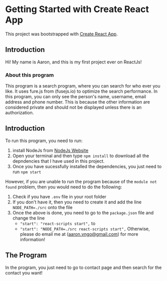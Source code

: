 # Getting Started with Create React App

This project was bootstrapped with [Create React App](https://github.com/facebook/create-react-app).

## Introduction
Hi! My name is Aaron, and this is my first project ever on ReactJs!
### About this program
This program is a search program, where you can search for who ever you like. It uses fure.js from (fusejs.io) to optimize the search performance.
In this program, you can only see the person's name, username, email address and phone number. This is because the other information are considered private and should not be displayed unless there is an authorization.
## Introduction
To run this program, you need to run:
1. install NodeJs from [NodeJs Website](https://nodejs.org/en/?ref=creativetim)
2. Open your terminal and then type `npm install` to download all the depndencies that I have used in this project.
3. Once you have sucessfully installed the dependencies, you just need to run `npm start`


However, if you are unable to run the program because of the `module not found` problem, then you would need to do the following:


1. Check if you have `.env` file in your root folder
2. If you don't have it, then you need to create it and add the line `NODE_PATH=./src` onto the file
3. Once the above is done, you need to go to the `package.json` file and change the line
    -  `"start": "react-scripts start",` to
    - `"start": "NODE_PATH=./src react-scripts start",`
Otherwise, please do email me at (aaron.vngo@gmail.com) for more information!

## The Program
In the program, you just need to go to contact page and then search for the contact you want!

